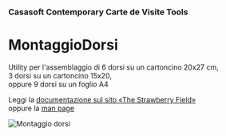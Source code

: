 ﻿### Casasoft Contemporary Carte de Visite Tools

# MontaggioDorsi

Utility per l'assemblaggio di 6 dorsi su un cartoncino 20x27 cm,  
3 dorsi su un cartoncino 15x20,  
oppure 9 dorsi su un foglio A4

Leggi la [documentazione sul sito «The Strawberry Field»](https://strawberryfield.altervista.org/carte_de_visite/montaggio_dorsi.php)  
oppure la [man page](../docs/man_MontaggioDorsi.md)

![Montaggio dorsi](https://strawberryfield.altervista.org/carte_de_visite/foto/dorsi_cdv_taglierina.jpg)

